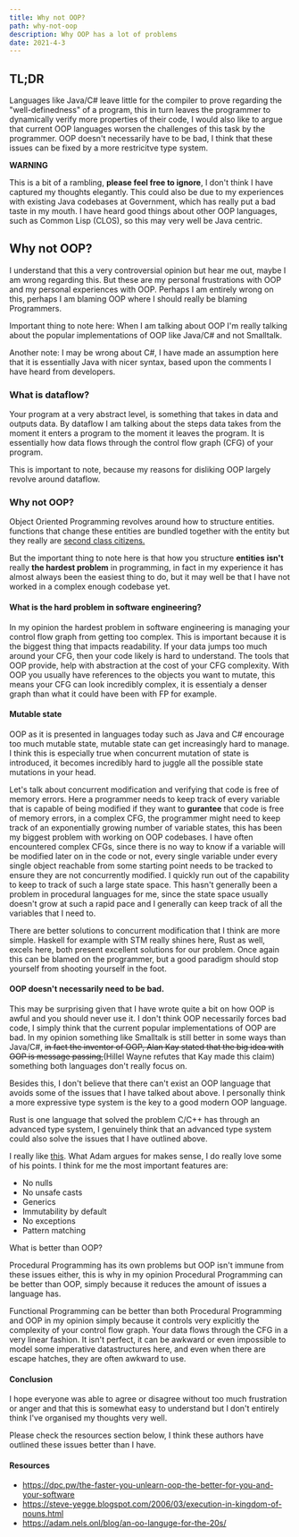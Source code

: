 ```yaml
---
title: Why not OOP?
path: why-not-oop
description: Why OOP has a lot of problems
date: 2021-4-3
---
```


## TL;DR 
Languages like Java/C# leave little for the compiler to prove regarding the "well-definedness" of a program, this in turn leaves 
the programmer to dynamically verify more properties of their code, I would also like to argue that current OOP languages worsen the challenges of this task by the programmer. 
OOP doesn't necessarily have to be bad, I think that these issues can be fixed by a more restricitve type system. 

**WARNING**

This is a bit of a rambling, **please feel free to ignore**, I don't think 
I have captured my thoughts elegantly. This could also be due to my experiences with existing Java codebases at Government, which has really put a bad taste in my mouth. 
I have heard good things about other OOP languages, such as Common Lisp (CLOS), so this may very well be Java centric. 

## Why not OOP?

I understand that this a very controversial opinion but hear me out, maybe I am
wrong regarding this. But these are my personal frustrations with OOP and my
personal experiences with OOP. Perhaps I am entirely wrong on this, perhaps I am
blaming OOP where I should really be blaming Programmers.

Important thing to note here: When I am talking about OOP I'm really talking
about the popular implementations of OOP like Java/C# and not Smalltalk.

Another note: I may be wrong about C#, I have made an assumption here that it is
essentially Java with nicer syntax, based upon the comments I have heard from
developers.


### What is dataflow?

Your program at a very abstract level, is something that takes in data and
outputs data. By dataflow I am talking about the steps data takes from the
moment it enters a program to the moment it leaves the program. It is
essentially how data flows through the control flow graph (CFG) of your program.

This is important to note, because my reasons for disliking OOP largely revolve
around dataflow.

### Why not OOP?

Object Oriented Programming revolves around how to structure entities. functions
that change these entities are bundled together with the entity but they really
are <a href="https://steve-yegge.blogspot.com/2006/03/execution-in-kingdom-of-nouns.html" target="_blank" rel="noreferrer noopener">second class citizens.</a>

But the important thing to note here is that how you structure **entities**
**isn't** really **the hardest problem** in programming, in fact in my
experience it has almost always been the easiest thing to do, but it may well be
that I have not worked in a complex enough codebase yet.

#### What is the hard problem in software engineering?

In my opinion the hardest problem in software engineering is managing your
control flow graph from getting too complex. This is important because it is the
biggest thing that impacts readability. If your data jumps too much around your
CFG, then your code likely is hard to understand. The tools that OOP provide,
help with abstraction at the cost of your CFG complexity. With OOP you usually
have references to the objects you want to mutate, this means your CFG
can look incredibly complex, it is essentialy a denser graph than what it could
have been with FP for example.

#### Mutable state 

OOP as it is presented in languages today such as Java and C# encourage too much
mutable state, mutable state can get increasingly hard to manage. I think this
is especially true when concurrent mutation of state is introduced, it becomes
incredibly hard to juggle all the possible state mutations in your head. 

Let's talk about concurrent modification and verifying that code is free of memory errors. 
Here a programmer needs to keep track of every variable that is capable of being modified if they want to **gurantee** that code is free of memory errors, in a complex 
CFG, the programmer might need to keep track of an exponentially growing number of variable states, this has been my biggest problem 
with working on OOP codebases. I have often encountered complex CFGs, since there is no way to know if a variable will be modified later on in the code or not, every single variable under every 
single object reachable from some starting point needs to be tracked to ensure they are not concurrently modified. I quickly run out of the capability to keep to track of such a large state space. 
This hasn't generally been a problem in procedural languages for me, since the state space usually doesn't grow at such a rapid pace and I generally can keep track of all the variables that I need to. 

There are better solutions to concurrent modification that I think are more simple. 
Haskell for example with STM really shines here, Rust as well, excels here, both present
excellent solutions for our problem. Once again this can be
blamed on the programmer, but a good paradigm should stop yourself from shooting
yourself in the foot.

#### OOP doesn't necessarily need to be bad.

This may be surprising given that I have wrote quite a bit on how OOP is awful
and you should never use it. I don't think OOP necessarily forces bad code, I
simply think that the current popular implementations of OOP are bad. In my
opinion something like Smalltalk is still better in some ways than Java/C#, ~~in
fact the inventor of OOP, Alan Kay stated that the big idea with OOP is message passing,~~(Hillel Wayne refutes that Kay made this claim) something both languages don't really focus on.

Besides this, I don't believe that there can't exist an OOP language that avoids
some of the issues that I have talked about above. I personally think a more
expressive type system is the key to a good modern OOP language.

Rust is one language that solved the problem C/C++ has through an advanced type
system, I genuinely think that an advanced type system could also solve the
issues that I have outlined above.

I really like <a href="https://adam.nels.onl/blog/an-oo-languge-for-the-20s/" target="_blank" rel="noreferrer noopener">this</a>.
What Adam argues for makes sense, I do really love some of his points. I think
for me the most important features are:

- No nulls
- No unsafe casts
- Generics
- Immutability by default
- No exceptions
- Pattern matching

What is better than OOP?

Procedural Programming has its own problems but OOP isn't immune from these
issues either, this is why in my opinion Procedural Programming can be better
than OOP, simply because it reduces the amount of issues a language has.

Functional Programming can be better than both Procedural Programming and OOP in
my opinion simply because it controls very explicitly the complexity of your
control flow graph. Your data flows through the CFG in a very linear fashion. 
It isn't perfect, it can be awkward or even impossible to model some
imperative datastructures here, and even when there are escape hatches, they are
often awkward to use.

#### Conclusion

I hope everyone was able to agree or disagree without too much frustration or
anger and that this is somewhat easy to understand but I don't entirely think
I've organised my thoughts very well. 

Please check the resources section below, I think these authors have outlined
these issues better than I have.

#### Resources

- <a href="https://dpc.pw/the-faster-you-unlearn-oop-the-better-for-you-and-your-software" target="_blank" rel="noreferrer noopener">https://dpc.pw/the-faster-you-unlearn-oop-the-better-for-you-and-your-software</a>
- <a href="https://steve-yegge.blogspot.com/2006/03/execution-in-kingdom-of-nouns.html" target="_blank" rel="noreferrer noopener">https://steve-yegge.blogspot.com/2006/03/execution-in-kingdom-of-nouns.html</a>
- <a href="https://adam.nels.onl/blog/an-oo-languge-for-the-20s/" target="_blank" rel="noreferrer noopener">https://adam.nels.onl/blog/an-oo-languge-for-the-20s/</a>
